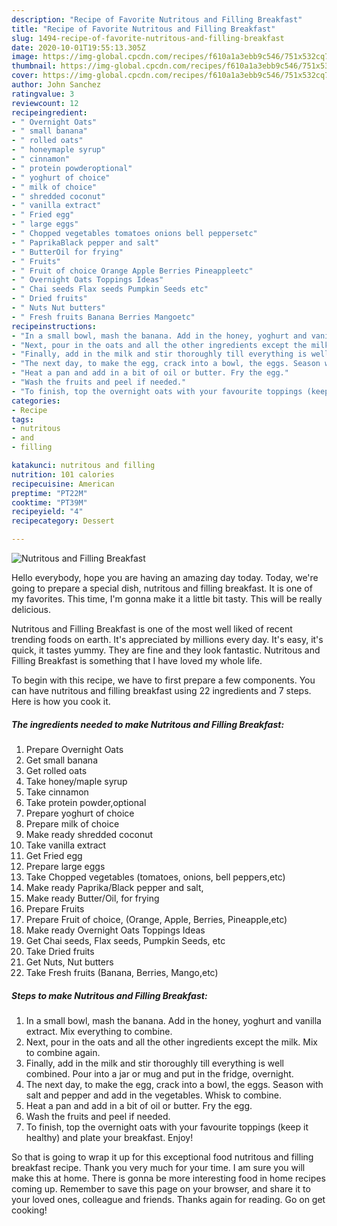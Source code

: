 ```yaml
---
description: "Recipe of Favorite Nutritous and Filling Breakfast"
title: "Recipe of Favorite Nutritous and Filling Breakfast"
slug: 1494-recipe-of-favorite-nutritous-and-filling-breakfast
date: 2020-10-01T19:55:13.305Z
image: https://img-global.cpcdn.com/recipes/f610a1a3ebb9c546/751x532cq70/nutritous-and-filling-breakfast-recipe-main-photo.jpg
thumbnail: https://img-global.cpcdn.com/recipes/f610a1a3ebb9c546/751x532cq70/nutritous-and-filling-breakfast-recipe-main-photo.jpg
cover: https://img-global.cpcdn.com/recipes/f610a1a3ebb9c546/751x532cq70/nutritous-and-filling-breakfast-recipe-main-photo.jpg
author: John Sanchez
ratingvalue: 3
reviewcount: 12
recipeingredient:
- " Overnight Oats"
- " small banana"
- " rolled oats"
- " honeymaple syrup"
- " cinnamon"
- " protein powderoptional"
- " yoghurt of choice"
- " milk of choice"
- " shredded coconut"
- " vanilla extract"
- " Fried egg"
- " large eggs"
- " Chopped vegetables tomatoes onions bell peppersetc"
- " PaprikaBlack pepper and salt"
- " ButterOil for frying"
- " Fruits"
- " Fruit of choice Orange Apple Berries Pineappleetc"
- " Overnight Oats Toppings Ideas"
- " Chai seeds Flax seeds Pumpkin Seeds etc"
- " Dried fruits"
- " Nuts Nut butters"
- " Fresh fruits Banana Berries Mangoetc"
recipeinstructions:
- "In a small bowl, mash the banana. Add in the honey, yoghurt and vanilla extract. Mix everything to combine."
- "Next, pour in the oats and all the other ingredients except the milk. Mix to combine again."
- "Finally, add in the milk and stir thoroughly till everything is well combined. Pour into a jar or mug and put in the fridge, overnight."
- "The next day, to make the egg, crack into a bowl, the eggs. Season with salt and pepper and add in the vegetables. Whisk to combine."
- "Heat a pan and add in a bit of oil or butter. Fry the egg."
- "Wash the fruits and peel if needed."
- "To finish, top the overnight oats with your favourite toppings (keep it healthy) and plate your breakfast. Enjoy!"
categories:
- Recipe
tags:
- nutritous
- and
- filling

katakunci: nutritous and filling 
nutrition: 101 calories
recipecuisine: American
preptime: "PT22M"
cooktime: "PT39M"
recipeyield: "4"
recipecategory: Dessert

---
```



![Nutritous and Filling Breakfast](https://img-global.cpcdn.com/recipes/f610a1a3ebb9c546/751x532cq70/nutritous-and-filling-breakfast-recipe-main-photo.jpg)

Hello everybody, hope you are having an amazing day today. Today, we're going to prepare a special dish, nutritous and filling breakfast. It is one of my favorites. This time, I'm gonna make it a little bit tasty. This will be really delicious.

Nutritous and Filling Breakfast is one of the most well liked of recent trending foods on earth. It's appreciated by millions every day. It's easy, it's quick, it tastes yummy. They are fine and they look fantastic. Nutritous and Filling Breakfast is something that I have loved my whole life.




To begin with this recipe, we have to first prepare a few components. You can have nutritous and filling breakfast using 22 ingredients and 7 steps. Here is how you cook it.

<!--inarticleads1-->

##### The ingredients needed to make Nutritous and Filling Breakfast:

1. Prepare  Overnight Oats
1. Get  small banana
1. Get  rolled oats
1. Take  honey/maple syrup
1. Take  cinnamon
1. Take  protein powder,optional
1. Prepare  yoghurt of choice
1. Prepare  milk of choice
1. Make ready  shredded coconut
1. Take  vanilla extract
1. Get  Fried egg
1. Prepare  large eggs
1. Take  Chopped vegetables (tomatoes, onions, bell peppers,etc)
1. Make ready  Paprika/Black pepper and salt,
1. Make ready  Butter/Oil, for frying
1. Prepare  Fruits
1. Prepare  Fruit of choice, (Orange, Apple, Berries, Pineapple,etc)
1. Make ready  Overnight Oats Toppings Ideas
1. Get  Chai seeds, Flax seeds, Pumpkin Seeds, etc
1. Take  Dried fruits
1. Get  Nuts, Nut butters
1. Take  Fresh fruits (Banana, Berries, Mango,etc)




<!--inarticleads2-->

##### Steps to make Nutritous and Filling Breakfast:

1. In a small bowl, mash the banana. Add in the honey, yoghurt and vanilla extract. Mix everything to combine.
1. Next, pour in the oats and all the other ingredients except the milk. Mix to combine again.
1. Finally, add in the milk and stir thoroughly till everything is well combined. Pour into a jar or mug and put in the fridge, overnight.
1. The next day, to make the egg, crack into a bowl, the eggs. Season with salt and pepper and add in the vegetables. Whisk to combine.
1. Heat a pan and add in a bit of oil or butter. Fry the egg.
1. Wash the fruits and peel if needed.
1. To finish, top the overnight oats with your favourite toppings (keep it healthy) and plate your breakfast. Enjoy!




So that is going to wrap it up for this exceptional food nutritous and filling breakfast recipe. Thank you very much for your time. I am sure you will make this at home. There is gonna be more interesting food in home recipes coming up. Remember to save this page on your browser, and share it to your loved ones, colleague and friends. Thanks again for reading. Go on get cooking!
